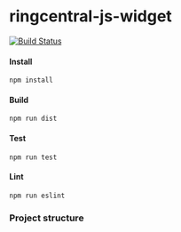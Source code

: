# ringcentral-js-widget

[![Build Status](https://travis-ci.org/ringcentral/ringcentral-js-widget.svg?branch=master)](https://travis-ci.org/ringcentral/ringcentral-js-widget)



#### Install

```shell
npm install
```

#### Build

```shell
npm run dist
```

#### Test

```shell
npm run test
```

#### Lint

```shell
npm run eslint
```



### Project structure